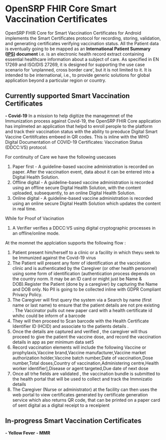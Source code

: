 
# OpenSRP FHIR Core Smart Vaccination Certificates

OpenSRP FHIR Core for Smart Vaccination Certificates for Android implements the Smart Certificates protocol for recording, storing, validation, and generating certificates verifying vaccination status. All the Patient data is eventually going to be mapped as an  **International Patient Summary ([IPS](https://worldhealthorganization.github.io/ddcc/StructureDefinition-Patient-pre-uv-ips.html)) document** i.e. is an electronic health record extract containing essential healthcare information about a subject of care. As specified in EN 17269 and ISO/DIS 27269, it is designed for supporting the use case scenario for ‘unplanned, cross border care’, but it is not limited to it. It is intended to be international, i.e., to provide generic solutions for global application beyond a particular region or country.

## Currently supported Smart Vaccination Certificates

**- Covid-19**
In a mission to help digitize the managemnet  of the Immunization process against Covid-19, the OpenSRP FHIR Core application has implmeted an application that helpd to enroll perople to the platform and track their vaccination status with the ability to preoduce Digital Smart Vaccine Certitifcates embeed in QR codes. This is inline with the WHO Digital Documentation of COVID-19 Certificates: Vaccination Status (DDCC:VS) protocol.  

For continuity of Care we have the following usecases 
1. Paper first - A guideline-based vaccine administration is recorded on paper. After the vaccination event, data about it can be entered into a Digital Health Solution.
2. Offline digital - A guideline-based vaccine administration is recorded using an offline secure Digital Health Solution, with the content uploaded, subsequently, to an online Digital Health Solution.
3. Online digital - A guideline-based vaccine administration is recorded using an online secure Digital Health Solution which updates the content in real time.

While for Proof of Vacination
1. A Verifier verifies a DDCC:VS using digital cryptographic processes in an offline/online mode.



At the momnet the applciation supports the following flow :
1. Patient present him/herself to a clinic or a facility in which theyu seek to be Immunized against the Covid-19 virus 
2.  The Patient will present any fomr of identification  at the vaccination clinic and is authenticated by the Caregiver (or other health personnel) using some form of identification (authentication process depends on the country norm. It may be an ID card or might just be Name & DOB).Register the Patient (done by a caregiver) by capturing the Name and DOB only. No PII is going to be collected inline with GDPR Compliant Privacy Policy.  
3. The Caregiver will first query the system via a Search by name (first name or last name) to ensure that the patient details are not pre existing . The Vaccinator pulls out new paper card with a health certificate id whihc could be inform of a barcode 
4. They will then proceed to Scan barcode with the Health Certificate Identifier ID (HCID) and associate to the patients details .
5. Once the details are captured and verified , the caregiver will thus proceed to give the patient the  vaccine dose, and record the vaccination details in app as per minimum data set5
6.  Record vaccination elements will include the following  Vaccine or prophylaxis,Vaccine brand,Vaccine manufacturer,Vaccine market authorization holder,Vaccine batch number,Date of vaccination,Dose number,Total doses,Country of vaccination,Administering centre,Health worker identifier],Disease or agent targeted,Due date of next dose 
7. Once all trhe fields are validated , the vaccination bundle is submitted to the health portal that will be used to collect and track the Immnizatio details 
8.  The Caregiver (Nurse or administrator) at the facility can then  uses the web portal to view certificates generated by certificate generation  service which also  returns QR code, that can be printed on a paper card of sent digital as a digital receipt to a receipient 
 

## In-progress Smart Vaccination Certificates

**- Yellow Fever**
**- MMR**
